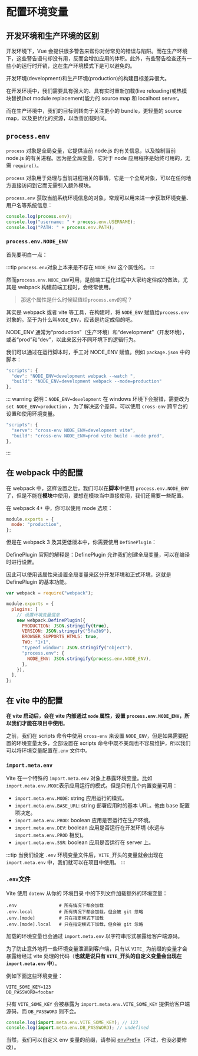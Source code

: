 # 配置环境变量

## 开发环境和生产环境的区别

开发环境下，Vue 会提供很多警告来帮你对付常见的错误与陷阱。而在生产环境下，这些警告语句却没有用，反而会增加应用的体积。此外，有些警告检查还有一些小的运行时开销，这在生产环境模式下是可以避免的。

开发环境(development)和生产环境(production)的构建目标差异很大。

在开发环境中，我们需要具有强大的、具有实时重新加载(live reloading)或热模块替换(hot module replacement)能力的 source map 和 localhost server。

而在生产环境中，我们的目标则转向于关注更小的 bundle，更轻量的 source map，以及更优化的资源，以改善加载时间。

## `process.env`

`process` 对象是全局变量，它提供当前 node.js 的有关信息，以及控制当前 node.js 的有关进程。因为是全局变量，它对于 node 应用程序是始终可用的，无需 `require()`。

`process` 对象用于处理与当前进程相关的事情，它是一个全局对象，可以在任何地方直接访问到它而无需引入额外模块。

`process.env` 获取当前系统环境信息的对象，常规可以用来进一步获取环境变量、用户名等系统信息：

```js
console.log(process.env);
console.log("username: " + process.env.USERNAME);
console.log("PATH: " + process.env.PATH);
```

### `process.env.NODE_ENV`

首先要明白一点：

:::tip
`process.env`对象上本来是不存在 `NODE_ENV` 这个属性的。
:::

然而`process.env.NODE_ENV`可用，是前端工程化过程中大家约定俗成的做法，尤其是 webpack 构建前端工程时，会经常使用。

> 那这个属性是什么时候赋值给`process.env`的呢？

其实是 webpack 或者 vite 等工具，在构建时，将 `NODE_ENV` 赋值给`process.env`对象的。至于为什么叫`NODE_ENV`，应该是约定成俗的吧。

NODE_ENV 通常为“production”（生产环境）和“development”（开发环境），或者“prod”和“dev”，以此来区分不同环境下的逻辑行为。

我们可以通过在运行脚本时，手工对 NODE_ENV 赋值。例如 `package.json` 中的脚本：

```js
"scripts": {
  "dev": "NODE_ENV=development webpack --watch ",
  "build": "NODE_ENV=development webpack --mode=production"
},
```

::: warning
说明：`NODE_ENV=development` 在 windows 环境下会报错，需要改为 `set NODE_ENV=production` ，为了解决这个差异，可以使用 `cross-env` 跨平台的设置和使用环境变量。

```js
"scripts": {
  "serve": "cross-env NODE_ENV=development vite",
  "build": "cross-env NODE_ENV=prod vite build --mode prod",
},
```

:::

## 在 webpack 中的配置

在 webpack 中，这样设置之后，我们可以在**脚本**中使用 `process.env.NODE_ENV` 了，但是不能在**模块**中使用，要想在模块当中直接使用，我们还需要一些配置。

在 webpack 4+ 中，你可以使用 mode 选项：

```js
module.exports = {
  mode: "production",
};
```

但是在 webpack 3 及其更低版本中，你需要使用 `DefinePlugin`：

DefinePlugin 官网的解释是：DefinePlugin 允许我们创建全局变量，可以在编译时进行设置。

因此可以使用该属性来设置全局变量来区分开发环境和正式环境，这就是 DefinePlugin 的基本功能。

```js
var webpack = require("webpack");

module.exports = {
  plugins: [
    // 设置环境变量信息
    new webpack.DefinePlugin({
      PRODUCTION: JSON.stringify(true),
      VERSION: JSON.stringify("5fa3b9"),
      BROWSER_SUPPORTS_HTML5: true,
      TWO: "1+1",
      "typeof window": JSON.stringify("object"),
      "process.env": {
        NODE_ENV: JSON.stringify(process.env.NODE_ENV),
      },
    }),
  ],
};
```

## 在 vite 中的配置

**在 vite 启动后，会在 vite 内部通过 `mode` 属性，设置 `process.env.NODE_ENV`，所以我们才能在项目中使用**。

之前，我们在 scripts 命令中使用 `cross-env` 来设置 `NODE_ENV`，但是如果需要配置的环境变量太多，全部设置在 scripts 命令中既不美观也不容易维护，所以我们可以将环境变量配置在`.env` 文件中。

### `import.meta.env`

Vite 在一个特殊的 `import.meta.env` 对象上暴露环境变量。比如`import.meta.env.MODE`表示应用运行的模式。但是只有几个内置变量可用：

- `import.meta.env.MODE`: string 应用运行的模式。
- `import.meta.env.BASE_URL`: string 部署应用时的基本 URL。他由 base 配置项决定。
- `import.meta.env.PROD`: boolean 应用是否运行在生产环境。
- `import.meta.env.DEV`: boolean 应用是否运行在开发环境 (永远与 `import.meta.env.PROD` 相反)。
- `import.meta.env.SSR`: boolean 应用是否运行在 server 上。

:::tip
当我们设定 `.env` 环境变量文件后，`VITE_`开头的变量就会出现在 `import.meta.env` 中，我们就可以在项目中使用。
:::

### `.env`文件

Vite 使用 `dotenv` 从你的 环境目录 中的下列文件加载额外的环境变量：

```
.env                # 所有情况下都会加载
.env.local          # 所有情况下都会加载，但会被 git 忽略
.env.[mode]         # 只在指定模式下加载
.env.[mode].local   # 只在指定模式下加载，但会被 git 忽略

```

加载的环境变量也会通过 `import.meta.env` 以字符串形式暴露给客户端源码。

为了防止意外地将一些环境变量泄漏到客户端，只有以 `VITE_` 为前缀的变量才会暴露给经过 vite 处理的代码（**也就是说只有 `VITE_`开头的自定义变量会出现在 `import.meta.env` 中**）。

例如下面这些环境变量：

```
VITE_SOME_KEY=123
DB_PASSWORD=foobar
```

只有 `VITE_SOME_KEY` 会被暴露为 `import.meta.env.VITE_SOME_KEY` 提供给客户端源码，而 `DB_PASSWORD` 则不会。

```js
console.log(import.meta.env.VITE_SOME_KEY); // 123
console.log(import.meta.env.DB_PASSWORD); // undefined
```

当然，我们可以自定义 env 变量的前缀，请参阅 [envPrefix](https://cn.vitejs.dev/config/shared-options.html#envprefix)（不过，也没必要修改）。

